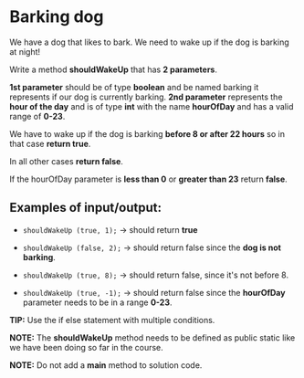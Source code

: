 # Barking dog

We have a dog that likes to bark.  We need to wake up if the dog is barking at night!

Write a method **shouldWakeUp** that has **2 parameters**.

**1st parameter** should be of type **boolean** and be named barking it represents if our dog is currently barking.
**2nd parameter** represents the **hour of the day** and is of type **int** with the name **hourOfDay** and has a valid range of **0-23**.

We have to wake up if the dog is barking **before 8 or after 22 hours** so in that case **return true**.

In all other cases **return false**.

If the hourOfDay parameter is **less than 0** or **greater than 23** return **false**.

## Examples of input/output:

* `shouldWakeUp (true, 1);` → should return **true**

* `shouldWakeUp (false, 2);` → should return false since the **dog is not barking**.

* `shouldWakeUp (true, 8);` → should return false, since it's not before 8.

* `shouldWakeUp (true, -1);` → should return false since the **hourOfDay** parameter needs to be in a range **0-23**.


**TIP:** Use the if else statement with multiple conditions.

**NOTE:** The **shouldWakeUp** method  needs to be defined as public static like we have been doing so far in the course.

**NOTE:** Do not add a **main** method to solution code.